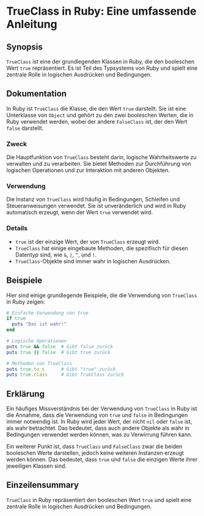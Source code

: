 <!--
Meta Description: # TrueClass in Ruby: Eine umfassende Anleitung ## Synopsis `TrueClass` ist eine der grundlegenden Klassen in Ruby, die den booleschen Wert `true` repr...
Meta Keywords: true, trueclass, die, und, ist
-->

# TrueClass in Ruby: Eine umfassende Anleitung

## Synopsis
`TrueClass` ist eine der grundlegenden Klassen in Ruby, die den booleschen Wert `true` repräsentiert. Es ist Teil des Typsystems von Ruby und spielt eine zentrale Rolle in logischen Ausdrücken und Bedingungen.

## Dokumentation
In Ruby ist `TrueClass` die Klasse, die den Wert `true` darstellt. Sie ist eine Unterklasse von `Object` und gehört zu den zwei booleschen Werten, die in Ruby verwendet werden, wobei der andere `FalseClass` ist, der den Wert `false` darstellt. 

### Zweck
Die Hauptfunktion von `TrueClass` besteht darin, logische Wahrheitswerte zu verwalten und zu verarbeiten. Sie bietet Methoden zur Durchführung von logischen Operationen und zur Interaktion mit anderen Objekten.

### Verwendung
Die Instanz von `TrueClass` wird häufig in Bedingungen, Schleifen und Steueranweisungen verwendet. Sie ist unveränderlich und wird in Ruby automatisch erzeugt, wenn der Wert `true` verwendet wird. 

### Details
- `true` ist der einzige Wert, der von `TrueClass` erzeugt wird.
- `TrueClass` hat einige eingebaute Methoden, die spezifisch für diesen Datentyp sind, wie `&`, `|`, `^`, und `!`.
- `TrueClass`-Objekte sind immer wahr in logischen Ausdrücken.

## Beispiele
Hier sind einige grundlegende Beispiele, die die Verwendung von `TrueClass` in Ruby zeigen:

```ruby
# Einfache Verwendung von true
if true
  puts "Das ist wahr!"
end

# Logische Operationen
puts true && false  # Gibt false zurück
puts true || false  # Gibt true zurück

# Methoden von TrueClass
puts true.to_s      # Gibt "true" zurück
puts true.class     # Gibt TrueClass zurück
```

## Erklärung
Ein häufiges Missverständnis bei der Verwendung von `TrueClass` in Ruby ist die Annahme, dass die Verwendung von `true` und `false` in Bedingungen immer notwendig ist. In Ruby wird jeder Wert, der nicht `nil` oder `false` ist, als wahr betrachtet. Das bedeutet, dass auch andere Objekte als wahr in Bedingungen verwendet werden können, was zu Verwirrung führen kann.

Ein weiterer Punkt ist, dass `TrueClass` und `FalseClass` zwar die beiden booleschen Werte darstellen, jedoch keine weiteren Instanzen erzeugt werden können. Das bedeutet, dass `true` und `false` die einzigen Werte ihrer jeweiligen Klassen sind.

## Einzeilensummary
`TrueClass` in Ruby repräsentiert den booleschen Wert `true` und spielt eine zentrale Rolle in logischen Ausdrücken und Bedingungen.